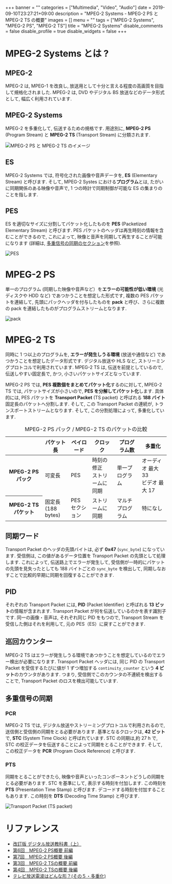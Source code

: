 +++
banner = ""
categories = ["Multimedia", "Video", "Audio"]
date = 2019-09-10T23:27:21+09:00
description = "MPEG-2 Systems - MPEG-2 PS と MPEG-2 TS の概要"
images = []
menu = ""
tags = ["MPEG-2 Systems", "MPEG-2 PS", "MPEG-2 TS"]
title = "MPEG-2 Systems"
disable_comments = false
disable_profile = true
disable_widgets = false
+++

# MPEG-2 Systems とは ?

## MPEG-2

MPEG-2 は, MPEG-1 を改良し, 放送用として十分と言える程度の高画質を目指して規格化されました. MPEG-2 は, DVD やデジタル BS 放送などのデータ形式として, 幅広く利用されています.

## MPEG-2 Systems

MPEG-2 を多重化して, 伝送するための規格です. 用途別に, <b>MPEG-2 PS</b> (Program Stream) と <b>MPEG-2 TS</b> (Transport Stream) に分類されます.

![MPEG-2 PS と MPEG-2 TS のイメージ](https://user-images.githubusercontent.com/4006693/65369873-c8ddf680-dc8d-11e9-8d5e-196fb76819fc.png)

## ES

MPEG-2 Systems では, 符号化された画像や音声データを, <b>ES</b> (Elementary Stream) と呼びます. そして, MPEG-2 Systes における<b>プログラム</b>とは, たがいに同期関係のある映像や音声で, 1 つの時計で同期制御が可能な ES の集まりのことを指します.

## PES

ES を適切なサイズに分割してパケット化したものを <b>PES</b> (Packetized Elementary Stream) と呼びます. PES パケットのヘッダは再生時刻の情報を含むことができるので, これによって, 映像と音声を同期して再生することが可能になります (詳細は, [多重信号の同期のセクション](./#多重信号の同期)を参照).

![PES](https://user-images.githubusercontent.com/4006693/65368839-1011ba80-dc81-11e9-9667-fa83c7ce8d35.png)

# MPEG-2 PS

単一のプログラム (同期した映像や音声など）を<b>エラーの可能性が低い環境</b>  (光ディスクや HDD など) であつかうことを想定した形式です, 複数の PES パケットを連結して, 先頭にパックヘッダを付与したものを <b>pack</b> と呼び、さらに複数の pack を連結したものがプログラムストリームとなります.

![pack](https://user-images.githubusercontent.com/4006693/65369316-4e5da880-dc86-11e9-9477-1b787546f768.png)

# MPEG-2 TS

同時に 1 つ以上のプログラムを, <b>エラーが発生しうる環境</b> (放送や通信など) であつかうことを想定したデータ形式です. デジタル放送や HLS など, ストリーミングプロトコルで利用されています. MPEG-2 TS は, 伝送を前提としているので, 伝送しやすい固定長で, かつ, 小さいパケットサイズとなっています.

MPEG-2 PS では, <b>PES 複数個をまとめてパケット化</b>するのに対して, MPEG-2 TS では, パケットサイズが小さいので, <b>PES を分解してパケット化</b>します. 具体的には, PES パケットを <b>Transport Packet</b> (TS packet) と呼ばれる <b>188 バイト</b>固定長のパケットへ分割します. そして, この Transport Packet の連続が, トランスポートストリームとなります. そして, この分割処理によって, 多重化しています.

<table>
  <caption>MPEG-2 PS パック / MPEG-2 TS のパケットの比較</caption>
  <thead>
    <tr>
      <th scope="col"></th>
      <th scope="col">パケット長</th>
      <th scope="col">ペイロード</th>
      <th scope="col">クロック</th>
      <th scope="col">プログラム数</th>
      <th scope="col">多重化</th>
    </tr>
  </thead>
  <tbody>
    <tr>
      <th scope="row">MPEG-2 PS パック</th>
      <td>可変長</td>
      <td>PES</td>
      <td>時刻の修正<br />ストリームに同期</td>
      <td>単一プログラム</td>
      <td>オーディオ 最大 33<br />ビデオ 最大 17</td>
    </tr>
    <tr>
      <th scope="row">MPEG-2 TS パケット</th>
      <td>固定長<br />(188 bytes)</td>
      <td>PES<br />セクション</td>
      <td>ストリームに同期</td>
      <td>マルチプログラム</td>
      <td>特になし</td>
    </tr>
  </tbody>
</table>

## 同期ワード

Transport Packet のヘッダの先頭バイトは, 必ず <b>0x47</b> (`sync_byte`) になっています. 受信側は, この値があるデータ位置を Transport Packet の先頭として処理します. これによって, 伝送路上でエラーが発生して, 受信側が一時的にパケットの先頭を見失ったとしても 188 バイトごとの `sync_byte` を検出して, 同期しなおすことで比較的早期に同期を回復することができます.

## PID

それぞれの Transport Packet には, <b>PID</b> (Packet Identifier) と呼ばれる <b>13 ビット</b>の情報が含まれます. Transport Packet が何を伝送しているのかを表す識別子です. 同一の画像・音声は, それぞれ同じ PID をもつので, Transport Stream を受信した側はそれを利用して, 元の PES（ES）に戻すことができます.

## 巡回カウンター

MPEG-2 TS はエラーが発生しうる環境であつかうことを想定しているのでエラー検出が必要になります. Transport Packet ヘッダには, 同じ PID の Transport Packet を受信するたびに値が 1 ずつ増加する `continuity_counter` という <b>4 ビット</b>のカウンタがあります. つまり, 受信側でこのカウンタの不連続を検出することで, Transport Packet のロスを検出可能しています.

## 多重信号の同期

### PCR

MPEG-2 TS では, デジタル放送やストリーミングプロトコルで利用されるので, 送信側と受信側の同期をとる必要があります. 基準となるクロックは, <b>42 ビット</b>で, <b>STC</b> (System Time Clock) と呼ばれています. STC の同期は,約 27 h で, STC の校正データを伝送することによって同期をとることができます. そして, この校正データを <b>PCR</b> (Program Clock Reference) と呼びます.

### PTS

同期をとることができたら, 映像や音声といったコンポーネントどうしの同期をとる必要があります. STC を基準にして, 表示する時刻を付加します. この時刻を <b>PTS</b> (Presentation Time Stamp) と呼びます. デコードする時刻を付加することもあります. この時刻を <b>DTS</b> (Decoding Time Stamp) と呼びます.

![Transport Packet (TS packet)](https://user-images.githubusercontent.com/4006693/64762200-a7d42200-d578-11e9-92b3-71939a99afc0.png)

# リファレンス

- [改訂版 デジタル放送教科書（上）](https://www.amazon.co.jp/%E6%94%B9%E8%A8%82%E7%89%88-%E3%83%87%E3%82%B8%E3%82%BF%E3%83%AB%E6%94%BE%E9%80%81%E6%95%99%E7%A7%91%E6%9B%B8%EF%BC%88%E4%B8%8A%EF%BC%89-%E3%82%A4%E3%83%B3%E3%83%97%E3%83%AC%E3%82%B9%E6%A8%99%E6%BA%96%E6%95%99%E7%A7%91%E6%9B%B8%E3%82%B7%E3%83%AA%E3%83%BC%E3%82%BA-%E4%BA%80%E5%B1%B1-%E6%B8%89/dp/4844395033)
- [第6回　MPEG-2 PS概要 前編](http://www.mpeg.co.jp/libraries/video_it/video_06.html)
- [第7回　MPEG-2 PS概要 後編](http://www.mpeg.co.jp/libraries/video_it/video_07.html)
- [第3回　MPEG-2 TSの概要 前編](http://www.mpeg.co.jp/libraries/video_it/video_03.html)
- [第4回　MPEG-2 TSの概要 後編](http://www.mpeg.co.jp/libraries/video_it/video_04.html)
- [テレビ放送電波はどんな形？(その５・多重化)](http://www.jushin-s.co.jp/michi/download/47_t16.pdf)
